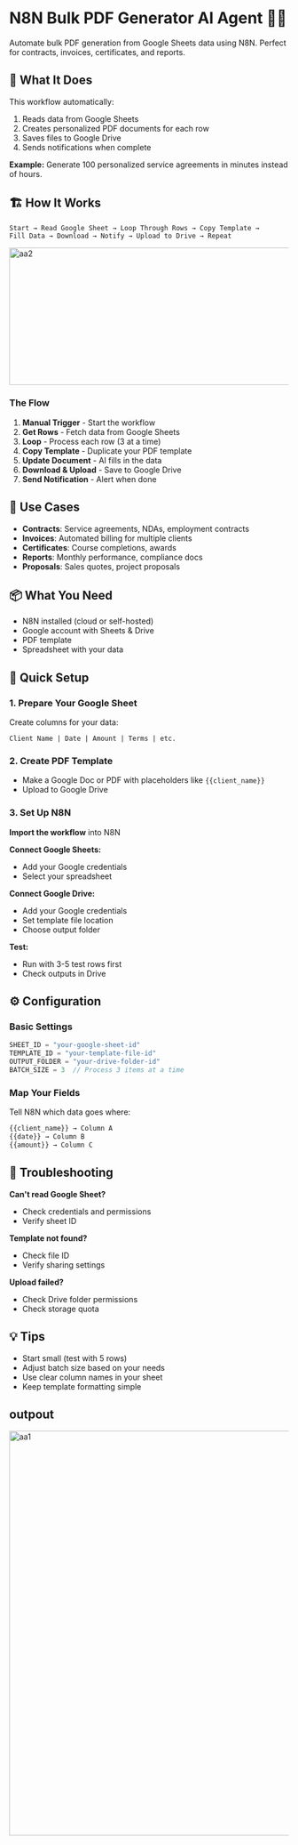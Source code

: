 # N8N Bulk PDF Generator AI Agent 🤖📄

Automate bulk PDF generation from Google Sheets data using N8N. Perfect for contracts, invoices, certificates, and reports.

## 🎯 What It Does

This workflow automatically:
1. Reads data from Google Sheets
2. Creates personalized PDF documents for each row
3. Saves files to Google Drive
4. Sends notifications when complete

**Example:** Generate 100 personalized service agreements in minutes instead of hours.

## 🏗️ How It Works

```
Start → Read Google Sheet → Loop Through Rows → Copy Template → 
Fill Data → Download → Notify → Upload to Drive → Repeat
```
<img width="1603" height="247" alt="aa2" src="https://github.com/user-attachments/assets/405fe804-213d-457f-ba37-85f377fc6140" />

### The Flow

1. **Manual Trigger** - Start the workflow
2. **Get Rows** - Fetch data from Google Sheets
3. **Loop** - Process each row (3 at a time)
4. **Copy Template** - Duplicate your PDF template
5. **Update Document** - AI fills in the data
6. **Download & Upload** - Save to Google Drive
7. **Send Notification** - Alert when done

## 💼 Use Cases

- **Contracts**: Service agreements, NDAs, employment contracts
- **Invoices**: Automated billing for multiple clients
- **Certificates**: Course completions, awards
- **Reports**: Monthly performance, compliance docs
- **Proposals**: Sales quotes, project proposals

## 📦 What You Need

- N8N installed (cloud or self-hosted)
- Google account with Sheets & Drive
- PDF template
- Spreadsheet with your data

## 🚀 Quick Setup

### 1. Prepare Your Google Sheet
Create columns for your data:
```
Client Name | Date | Amount | Terms | etc.
```

### 2. Create PDF Template
- Make a Google Doc or PDF with placeholders like `{{client_name}}`
- Upload to Google Drive

### 3. Set Up N8N

**Import the workflow** into N8N

**Connect Google Sheets:**
- Add your Google credentials
- Select your spreadsheet

**Connect Google Drive:**
- Add your Google credentials
- Set template file location
- Choose output folder

**Test:**
- Run with 3-5 test rows first
- Check outputs in Drive

## ⚙️ Configuration

### Basic Settings
```javascript
SHEET_ID = "your-google-sheet-id"
TEMPLATE_ID = "your-template-file-id"
OUTPUT_FOLDER = "your-drive-folder-id"
BATCH_SIZE = 3  // Process 3 items at a time
```

### Map Your Fields
Tell N8N which data goes where:
```javascript
{{client_name}} → Column A
{{date}} → Column B
{{amount}} → Column C
```

## 🔧 Troubleshooting

**Can't read Google Sheet?**
- Check credentials and permissions
- Verify sheet ID

**Template not found?**
- Check file ID
- Verify sharing settings

**Upload failed?**
- Check Drive folder permissions
- Check storage quota

## 💡 Tips

- Start small (test with 5 rows)
- Adjust batch size based on your needs
- Use clear column names in your sheet
- Keep template formatting simple

## outpout
<img width="1428" height="728" alt="aa1" src="https://github.com/user-attachments/assets/410c79b8-baa7-46ed-9825-7e368b3aae25" />
